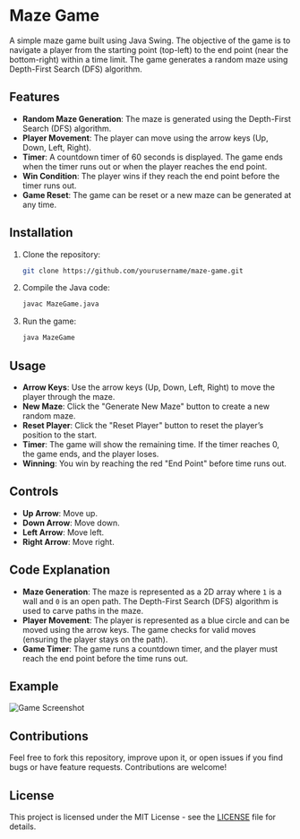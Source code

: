 # Maze Game

A simple maze game built using Java Swing. The objective of the game is to navigate a player from the starting point (top-left) to the end point (near the bottom-right) within a time limit. The game generates a random maze using Depth-First Search (DFS) algorithm.

## Features

- **Random Maze Generation**: The maze is generated using the Depth-First Search (DFS) algorithm.
- **Player Movement**: The player can move using the arrow keys (Up, Down, Left, Right).
- **Timer**: A countdown timer of 60 seconds is displayed. The game ends when the timer runs out or when the player reaches the end point.
- **Win Condition**: The player wins if they reach the end point before the timer runs out.
- **Game Reset**: The game can be reset or a new maze can be generated at any time.

## Installation

1. Clone the repository:
    ```bash
    git clone https://github.com/yourusername/maze-game.git
    ```
   
2. Compile the Java code:
    ```bash
    javac MazeGame.java
    ```

3. Run the game:
    ```bash
    java MazeGame
    ```

## Usage

- **Arrow Keys**: Use the arrow keys (Up, Down, Left, Right) to move the player through the maze.
- **New Maze**: Click the "Generate New Maze" button to create a new random maze.
- **Reset Player**: Click the "Reset Player" button to reset the player’s position to the start.
- **Timer**: The game will show the remaining time. If the timer reaches 0, the game ends, and the player loses.
- **Winning**: You win by reaching the red "End Point" before time runs out.

## Controls

- **Up Arrow**: Move up.
- **Down Arrow**: Move down.
- **Left Arrow**: Move left.
- **Right Arrow**: Move right.

## Code Explanation

- **Maze Generation**: The maze is represented as a 2D array where `1` is a wall and `0` is an open path. The Depth-First Search (DFS) algorithm is used to carve paths in the maze.
- **Player Movement**: The player is represented as a blue circle and can be moved using the arrow keys. The game checks for valid moves (ensuring the player stays on the path).
- **Game Timer**: The game runs a countdown timer, and the player must reach the end point before the time runs out.

## Example

![Game Screenshot](game_screenshot.png)

## Contributions

Feel free to fork this repository, improve upon it, or open issues if you find bugs or have feature requests. Contributions are welcome!

## License

This project is licensed under the MIT License - see the [LICENSE](LICENSE) file for details.
